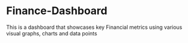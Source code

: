 # Finance-Dashboard
This is a dashboard that showcases key Financial metrics using various visual graphs, charts and data points
